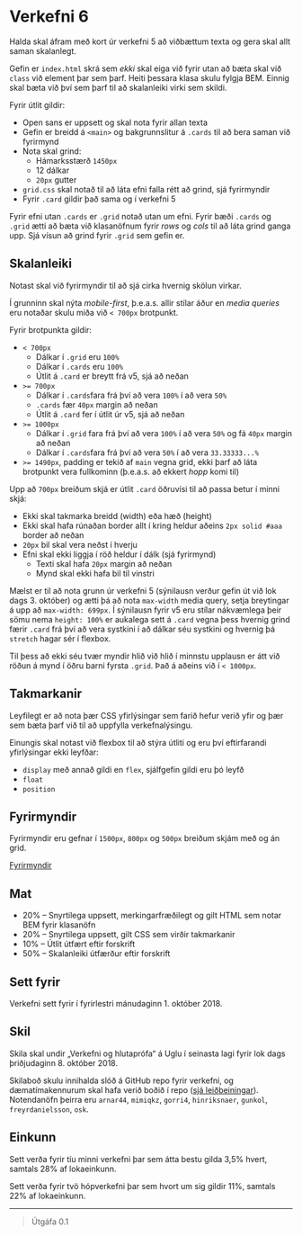 # Verkefni 6

Halda skal áfram með kort úr verkefni 5 að viðbættum texta og gera skal allt saman skalanlegt.

Gefin er `index.html` skrá sem _ekki_ skal eiga við fyrir utan að bæta skal við `class` við element þar sem þarf. Heiti þessara klasa skulu fylgja BEM. Einnig skal bæta við því sem þarf til að skalanleiki virki sem skildi.

Fyrir útlit gildir:

* Open sans er uppsett og skal nota fyrir allan texta
* Gefin er breidd á `<main>` og bakgrunnslitur á `.cards` til að bera saman við fyrirmynd
* Nota skal grind:
  - Hámarksstærð `1450px`
  - 12 dálkar
  - `20px` gutter
* `grid.css` skal notað til að láta efni falla rétt að grind, sjá fyrirmyndir
* Fyrir `.card` gildir það sama og í verkefni 5

Fyrir efni utan `.cards` er `.grid` notað utan um efni. Fyrir bæði `.cards` og `.grid` ætti að bæta við klasanöfnum fyrir _rows_ og _cols_ til að láta grind ganga upp. Sjá vísun að grind fyrir `.grid` sem gefin er.

## Skalanleiki

Notast skal við fyrirmyndir til að sjá cirka hvernig skölun virkar.

Í grunninn skal nýta _mobile-first_, þ.e.a.s. allir stílar áður en _media queries_ eru notaðar skulu miða við `< 700px` brotpunkt.

Fyrir brotpunkta gildir:

* `< 700px`
  - Dálkar í `.grid` eru `100%`
  - Dálkar í `.cards` eru `100%`
  - Útlit á `.card` er breytt frá v5, sjá að neðan
* `>= 700px`
  - Dálkar í `.cards`fara frá því að vera `100%` í að vera `50%`
  - `.cards` fær `40px` margin að neðan
  - Útlit á `.card` fer í útlit úr v5, sjá að neðan
* `>= 1000px`
  - Dálkar í `.grid` fara frá því að vera `100%` í að vera `50%` og fá `40px` margin að neðan
  - Dálkar í `.cards`fara frá því að vera `50%` í að vera `33.33333...%`
* `>= 1490px`, padding er tekið af `main` vegna grid, ekki þarf að láta brotpunkt vera fullkominn (þ.e.a.s. að ekkert _hopp_ komi til)

Upp að `700px` breiðum skjá er útlit `.card` öðruvísi til að passa betur í minni skjá:

* Ekki skal takmarka breidd (width) eða hæð (height)
* Ekki skal hafa rúnaðan border allt í kring heldur aðeins `2px solid #aaa` border að neðan
* `20px` bil skal vera neðst í hverju
* Efni skal ekki liggja í röð heldur í dálk (sjá fyrirmynd)
  - Texti skal hafa `20px` margin að neðan
  - Mynd skal ekki hafa bil til vinstri

Mælst er til að nota grunn úr verkefni 5 (sýnilausn verður gefin út við lok dags 3. október) og ætti þá að nota `max-width` media query, setja breytingar á upp að `max-width: 699px`. Í sýnilausn fyrir v5 eru stílar nákvæmlega þeir sömu nema `height: 100%` er aukalega sett á `.card` vegna þess hvernig grind færir `.card` frá því að vera systkini í að dálkar séu systkini og hvernig þá `stretch` hagar sér í flexbox.

Til þess að ekki séu tvær myndir hlið við hlið í minnstu upplausn er átt við röðun á mynd í öðru barni fyrsta `.grid`. Það á aðeins við í `< 1000px`.

## Takmarkanir

Leyfilegt er að nota þær CSS yfirlýsingar sem farið hefur verið yfir og þær sem bæta þarf við til að uppfylla verkefnalýsingu.

Einungis skal notast við flexbox til að stýra útliti og eru því eftirfarandi yfirlýsingar ekki leyfðar:

* `display` með annað gildi en `flex`, sjálfgefin gildi eru þó leyfð
* `float`
* `position`

## Fyrirmyndir

Fyrirmyndir eru gefnar í `1500px`, `800px` og `500px` breiðum skjám með og án grid.

[Fyrirmyndir](utlit/readme.md)

## Mat

* 20% – Snyrtilega uppsett, merkingarfræðilegt og gilt HTML sem notar BEM fyrir klasanöfn
* 20% – Snyrtilega uppsett, gilt CSS sem virðir takmarkanir
* 10% – Útlit útfært eftir forskrift
* 50% – Skalanleiki útfærður eftir forskrift

## Sett fyrir

Verkefni sett fyrir í fyrirlestri mánudaginn 1. október 2018.

## Skil

Skila skal undir „Verkefni og hlutaprófa“ á Uglu í seinasta lagi fyrir lok dags þriðjudaginn 8. október 2018.

Skilaboð skulu innihalda slóð á GitHub repo fyrir verkefni, og dæmatímakennurum skal hafa verið boðið í repo ([sjá leiðbeiningar](https://help.github.com/articles/inviting-collaborators-to-a-personal-repository/)). Notendanöfn þeirra eru `arnar44`, `mimiqkz`, `gorri4`, `hinriksnaer`, `gunkol`, `freyrdanielsson`, `osk`.

## Einkunn

Sett verða fyrir tíu minni verkefni þar sem átta bestu gilda 3,5% hvert, samtals 28% af lokaeinkunn.

Sett verða fyrir tvö hópverkefni þar sem hvort um sig gildir 11%, samtals 22% af lokaeinkunn.

---

> Útgáfa 0.1
